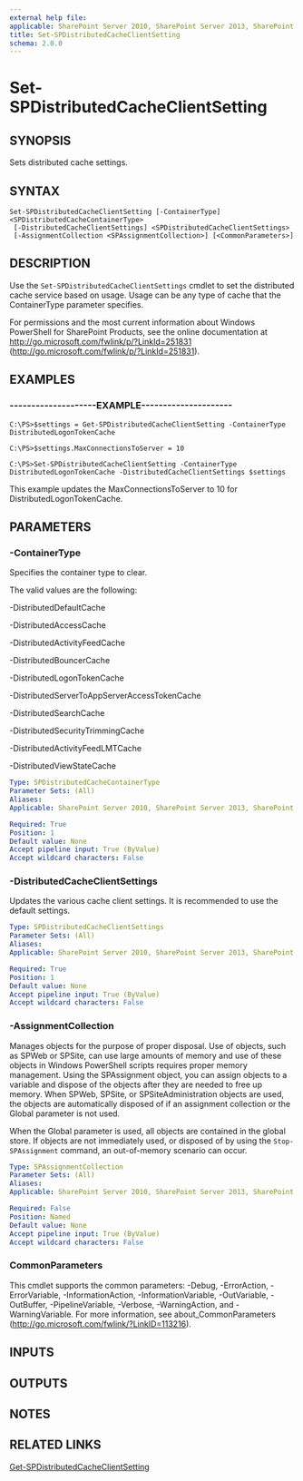 ```yaml
---
external help file: 
applicable: SharePoint Server 2010, SharePoint Server 2013, SharePoint Server 2016
title: Set-SPDistributedCacheClientSetting
schema: 2.0.0
---
```


# Set-SPDistributedCacheClientSetting

## SYNOPSIS
Sets distributed cache settings.


## SYNTAX

```
Set-SPDistributedCacheClientSetting [-ContainerType] <SPDistributedCacheContainerType>
 [-DistributedCacheClientSettings] <SPDistributedCacheClientSettings>
 [-AssignmentCollection <SPAssignmentCollection>] [<CommonParameters>]
```

## DESCRIPTION
Use the `Set-SPDistributedCacheClientSettings` cmdlet to set the distributed cache service based on usage.
Usage can be any type of cache that the ContainerType parameter specifies.

For permissions and the most current information about Windows PowerShell for SharePoint Products, see the online documentation at http://go.microsoft.com/fwlink/p/?LinkId=251831 (http://go.microsoft.com/fwlink/p/?LinkId=251831).


## EXAMPLES

### --------------------EXAMPLE---------------------
```
C:\PS>$settings = Get-SPDistributedCacheClientSetting -ContainerType DistributedLogonTokenCache

C:\PS>$settings.MaxConnectionsToServer = 10

C:\PS>Set-SPDistributedCacheClientSetting -ContainerType DistributedLogonTokenCache -DistributedCacheClientSettings $settings
```

This example updates the MaxConnectionsToServer to 10 for DistributedLogonTokenCache.


## PARAMETERS

### -ContainerType
Specifies the container type to clear.

The valid values are the following:

-DistributedDefaultCache

-DistributedAccessCache

-DistributedActivityFeedCache

-DistributedBouncerCache

-DistributedLogonTokenCache

-DistributedServerToAppServerAccessTokenCache

-DistributedSearchCache

-DistributedSecurityTrimmingCache

-DistributedActivityFeedLMTCache

-DistributedViewStateCache


```yaml
Type: SPDistributedCacheContainerType
Parameter Sets: (All)
Aliases: 
Applicable: SharePoint Server 2010, SharePoint Server 2013, SharePoint Server 2016

Required: True
Position: 1
Default value: None
Accept pipeline input: True (ByValue)
Accept wildcard characters: False
```

### -DistributedCacheClientSettings
Updates the various cache client settings.
It is recommended to use the default settings.

```yaml
Type: SPDistributedCacheClientSettings
Parameter Sets: (All)
Aliases: 
Applicable: SharePoint Server 2010, SharePoint Server 2013, SharePoint Server 2016

Required: True
Position: 1
Default value: None
Accept pipeline input: True (ByValue)
Accept wildcard characters: False
```

### -AssignmentCollection
Manages objects for the purpose of proper disposal.
Use of objects, such as SPWeb or SPSite, can use large amounts of memory and use of these objects in Windows PowerShell scripts requires proper memory management.
Using the SPAssignment object, you can assign objects to a variable and dispose of the objects after they are needed to free up memory.
When SPWeb, SPSite, or SPSiteAdministration objects are used, the objects are automatically disposed of if an assignment collection or the Global parameter is not used.

When the Global parameter is used, all objects are contained in the global store.
If objects are not immediately used, or disposed of by using the `Stop-SPAssignment` command, an out-of-memory scenario can occur.

```yaml
Type: SPAssignmentCollection
Parameter Sets: (All)
Aliases: 
Applicable: SharePoint Server 2010, SharePoint Server 2013, SharePoint Server 2016

Required: False
Position: Named
Default value: None
Accept pipeline input: True (ByValue)
Accept wildcard characters: False
```

### CommonParameters
This cmdlet supports the common parameters: -Debug, -ErrorAction, -ErrorVariable, -InformationAction, -InformationVariable, -OutVariable, -OutBuffer, -PipelineVariable, -Verbose, -WarningAction, and -WarningVariable. For more information, see about_CommonParameters (http://go.microsoft.com/fwlink/?LinkID=113216).

## INPUTS

## OUTPUTS

## NOTES

## RELATED LINKS

[Get-SPDistributedCacheClientSetting](Get-SPDistributedCacheClientSetting.md)
